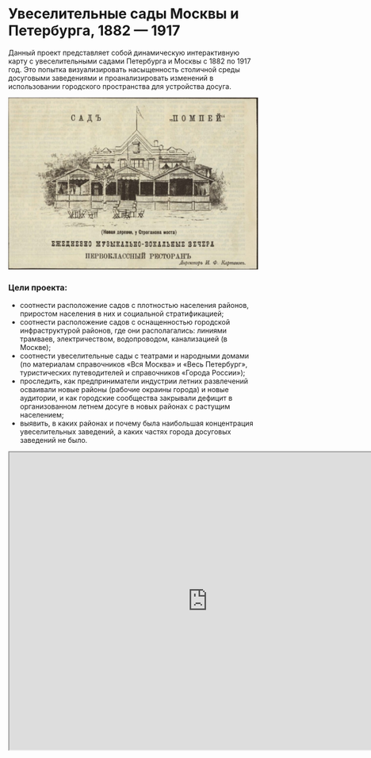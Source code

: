 # Увеселительные сады Москвы и Петербурга, 1882 — 1917 #

Данный проект представляет собой динамическую интерактивную карту с увеселительными садами Петербурга и Москвы с 1882 по 1917 год. Это попытка визуализировать насыщенность столичной среды досуговыми заведениями и проанализировать изменений в использовании городского пространства для устройства досуга.

![Сад Помпей](https://github.com/SvetlanaARyabova/pleasure_gardens/blob/main/Ryabova-ill%204.jpg)

### Цели проекта:

- соотнести расположение садов с плотностью населения районов, приростом населения в них и социальной стратификацией;
- соотнести расположение садов с оснащенностью городской инфраструктурой районов, где они располагались: линиями трамваев, электричеством, водопроводом, канализацией (в Москве);
- соотнести увеселительные сады с театрами и народными домами (по материалам справочников «Вся Москва» и «Весь Петербург», туристических путеводителей и справочников «Города России»);
- проследить, как предприниматели индустрии летних развлечений осваивали новые районы (рабочие окраины города) и новые аудитории, и как городские сообщества закрывали дефицит в организованном летнем досуге в новых районах с растущим населением;
- выявить, в каких районах и почему была наибольшая концентрация увеселительных заведений, а каких частях города досуговых заведений не было.

<iframe src="https://pleasure-gardens.nextgis.com/resource/126/display/tiny?base=osm-mapnik&lon=30.3671&lat=59.9696&angle=0&zoom=14&styles=114%2C116%2C118&linkMainMap=true&events=true&panel=none&controls=&panels=" style="overflow:hidden;height:600px;width:800px" height="600" width="800">

 [Карта увеселительных садов Петербурга](https://pleasure-gardens.nextgis.com/resource/98/display?panel=layers)
